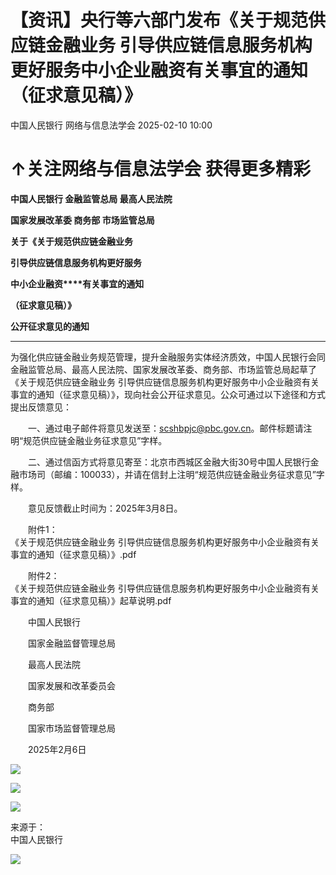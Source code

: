 #  【资讯】央行等六部门发布《关于规范供应链金融业务 引导供应链信息服务机构更好服务中小企业融资有关事宜的通知（征求意见稿）》   
中国人民银行  网络与信息法学会   2025-02-10 10:00  
  
# ↑关注网络与信息法学会 获得更多精彩  
  
**中国人民银行 金融监管总局 最高人民法院**  
  
**国家发展改革委 商务部 市场监管总局**  
  
**关于《关于规范供应链金融业务**  
  
**引导供应链信息服务机构更好服务**  
  
**中小企业融资****有关事宜的通知**  
  
**（征求意见稿）》**  
  
**公开征求意见的通知**  
  
****  
为强化供应链金融业务规范管理，提升金融服务实体经济质效，中国人民银行会同金融监管总局、最高人民法院、国家发展改革委、商务部、市场监管总局起草了《关于规范供应链金融业务
引导供应链信息服务机构更好服务中小企业融资有关事宜的通知（征求意见稿）》，现向社会公开征求意见。公众可通过以下途径和方式提出反馈意见：  
  
　　一、通过电子邮件将意见发送至：scshbpjc@pbc.gov.cn。邮件标题请注明“规范供应链金融业务征求意见”字样。  
  
　　二、通过信函方式将意见寄至：北京市西城区金融大街30号中国人民银行金融市场司（邮编：100033），并请在信封上注明“规范供应链金融业务征求意见”字样。  
  
　　意见反馈截止时间为：2025年3月8日。  
  
　　附件1：  
《关于规范供应链金融业务 引导供应链信息服务机构更好服务中小企业融资有关事宜的通知（征求意见稿）》.pdf  
  
　　附件2：  
《关于规范供应链金融业务 引导供应链信息服务机构更好服务中小企业融资有关事宜的通知（征求意见稿）》起草说明.pdf  
  
　　中国人民银行  
  
　　国家金融监督管理总局  
  
　　最高人民法院  
  
　　国家发展和改革委员会  
  
　　商务部  
  
　　国家市场监督管理总局  
  
　　2025年2月6日  
  
![](https://mmbiz.qpic.cn/sz_mmbiz_png/xmUepOEn6XV3Ws5JtPkK6o3QoUOEUc9S4iakjwhV3Qj9Cex74CKL3K3we8ocEVtKFBiaO5UHxWKFJA8ZgVpJlfRQ/640?wx_fmt=png&from=appmsg "")  
  
![](https://mmbiz.qpic.cn/sz_mmbiz_png/xmUepOEn6XV3Ws5JtPkK6o3QoUOEUc9SicvAxzwgicJ2uM31OQaEI7fHKibQI4hm0lb19icfficSSGVl0hHd7ibny52w/640?wx_fmt=png&from=appmsg "")  
  
![](https://mmbiz.qpic.cn/mmbiz_png/xmUepOEn6XUdASqp76Bk0g28wO3qtwPp7ryysQez78icxVn4ib6nTkK7Njm4WibF78zJMibOAd8E1May3icr2tu2iarw/640?wx_fmt=png "")  
  
来源于：  
中国人民银行   
  
  
![](https://mmbiz.qpic.cn/mmbiz_png/xmUepOEn6XWjFNg4sicSc9bCCNicIqU6IHQXfb1RJ3baw9s2rkk2535WPdHQ1icEUkctIvc6dKMDia3rN5wdBzlF5Q/640?wx_fmt=jpeg "")  
  
  
  
